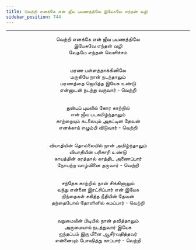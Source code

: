 ```yaml
---
title: வெற்றி எனக்கே என் ஜீவ பயணத்திலே இயேசுவே எந்தன் வழி
sidebar_position: 744
---
```


---
<center>
வெற்றி எனக்கே என் ஜீவ பயணத்திலே<br/>
இயேசுவே எந்தன் வழி<br/>
வேதமே எந்தன் வெளிச்சம்<br/><br/>

மரண பள்ளத்தாக்கினிலே<br/>
மருகியே நான் நடந்தாலும்<br/>
மரணத்தை ஜெயித்த இயேசு உண்டு<br/>
என்னுடன் நடந்து வருவார்        - வெற்றி<br/><br/>

துன்பப் புயலில் கோர காற்றில்<br/>
என் ஜீவ படகமிழ்ந்தாலும்<br/>
காற்றையும் கடலையும் அதட்டின தேவன்<br/>
எனக்காய் எழும்பி விடுவார்        - வெற்றி<br/><br/>

வியாதியின் தொல்லையில் நான் அமிழ்ந்தாலும்<br/>
வியாதியின் பரிகாரி உண்டு<br/>
காயத்தின் கரத்தால் காத்திட அணைப்பார்<br/>
நோயற்ற வாழ்வினை தருவார்    - வெற்றி<br/><br/>

சந்தேக காற்றில் நான் சிக்கினாலும்<br/>
வந்து என்னை இரட்சிப்பார் என் இயேசு<br/>
நிந்தைகள் சகித்த நீதியின் தேவன்<br/>
தந்தைபோல் தோளினில் சுமப்பார்    - வெற்றி<br/><br/>

வறுமையின் பிடியில் நான் தவித்தாலும்<br/>
அருமையாய் நடத்துவார் இயேசு<br/>
ஐந்தப்பம் இரு மீனை ஆசீர்வதித்தவர்<br/>
என்னையும் போஷித்து காப்பார்    - வெற்றி
</center>